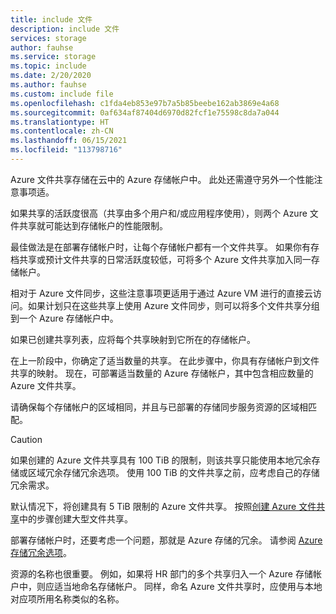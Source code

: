 ```yaml
---
title: include 文件
description: include 文件
services: storage
author: fauhse
ms.service: storage
ms.topic: include
ms.date: 2/20/2020
ms.author: fauhse
ms.custom: include file
ms.openlocfilehash: c1fda4eb853e97b7a5b85beebe162ab3869e4a68
ms.sourcegitcommit: 0af634af87404d6970d82fcf1e75598c8da7a044
ms.translationtype: HT
ms.contentlocale: zh-CN
ms.lasthandoff: 06/15/2021
ms.locfileid: "113798716"
---
```

Azure 文件共享存储在云中的 Azure 存储帐户中。
此处还需遵守另外一个性能注意事项适。

如果共享的活跃度很高（共享由多个用户和/或应用程序使用），则两个 Azure 文件共享就可能达到存储帐户的性能限制。

最佳做法是在部署存储帐户时，让每个存储帐户都有一个文件共享。
如果你有存档共享或预计文件共享的日常活跃度较低，可将多个 Azure 文件共享加入同一存储帐户。

相对于 Azure 文件同步，这些注意事项更适用于通过 Azure VM 进行的直接云访问。如果计划只在这些共享上使用 Azure 文件同步，则可以将多个文件共享分组到一个 Azure 存储帐户中。

如果已创建共享列表，应将每个共享映射到它所在的存储帐户。

在上一阶段中，你确定了适当数量的共享。 在此步骤中，你具有存储帐户到文件共享的映射。 现在，可部署适当数量的 Azure 存储帐户，其中包含相应数量的 Azure 文件共享。

请确保每个存储帐户的区域相同，并且与已部署的存储同步服务资源的区域相匹配。

> [!CAUTION]
> 如果创建的 Azure 文件共享具有 100 TiB 的限制，则该共享只能使用本地冗余存储或区域冗余存储冗余选项。 使用 100 TiB 的文件共享之前，应考虑自己的存储冗余需求。

默认情况下，将创建具有 5 TiB 限制的 Azure 文件共享。 按照[创建 Azure 文件共享](../articles/storage/files/storage-how-to-create-file-share.md)中的步骤创建大型文件共享。

部署存储帐户时，还要考虑一个问题，那就是 Azure 存储的冗余。 请参阅 [Azure 存储冗余选项](../articles/storage/common/storage-redundancy.md)。

资源的名称也很重要。 例如，如果将 HR 部门的多个共享归入一个 Azure 存储帐户中，则应适当地命名存储帐户。 同样，命名 Azure 文件共享时，应使用与本地对应项所用名称类似的名称。